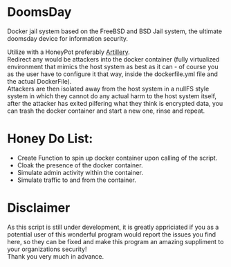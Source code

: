 # DoomsDay
Docker jail system based on the FreeBSD and BSD Jail system, the ultimate doomsday device for information security.

Utilize with a HoneyPot preferably [Artillery](https://github.com/BinaryDefense/artillery).  
Redirect any would be attackers into the docker container (fully virtualized environment that mimics the host system as best as it can - of course you as the user have to configure it that way, inside the dockerfile.yml file and the actual DockerFile).  
Attackers are then isolated away from the host system in a nullFS style system in which they cannot do any actual harm to the host system itself, after the attacker has exited pilfering what they think is encrypted data, you can trash the docker container and start a new one, rinse and repeat.

# Honey Do List:
- Create Function to spin up docker container upon calling of the script.
- Cloak the presence of the docker container.
- Simulate admin activity within the container.
- Simulate traffic to and from the container.

# Disclaimer

As this script is still under development, it is greatly appriciated if you as a potential user of this wonderful program would report the issues you find here, so they can be fixed and make this program an amazing suppliment to your organizations security!  
Thank you very much in advance.
